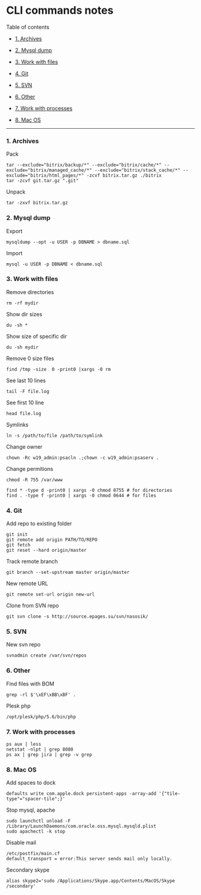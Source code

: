 # CLI commands notes

Table of contents

* [1. Archives](#markdown-header-1-archives)

* [2. Mysql dump](#markdown-header-2-mysql-dump)

* [3. Work with files](#markdown-header-2-mysql-dump)

* [4. Git](#markdown-header-4-git)

* [5. SVN](#markdown-header-5-svn)

* [6. Other](#markdown-header-6-other)

* [7. Work with processes](#markdown-header-7-work-with-processes)

* [8. Mac OS](#markdown-header-8-mac-os)

- - -

### 1. Archives
Pack
```
tar --exclude="bitrix/backup/*" --exclude="bitrix/cache/*" --exclude="bitrix/managed_cache/*" --exclude="bitrix/stack_cache/*" --exclude="bitrix/html_pages/*" -zcvf bitrix.tar.gz ./bitrix
tar -zcvf git.tar.gz ".git"
```
Unpack
```
tar -zxvf bitrix.tar.gz
```

### 2. Mysql dump
Export
```
mysqldump --opt -u USER -p DBNAME > dbname.sql
```
Import
```
mysql -u USER -p DBNAME < dbname.sql
```

### 3. Work with files
Remove directories
```
rm -rf mydir
```
Show dir sizes
```
du -sh *
```
Show size of specific dir
```
du -sh mydir
```
Remove 0 size files
```
find /tmp -size  0 -print0 |xargs -0 rm
```
See last 10 lines
```
tail -F file.log
```
See first 10 line
```
head file.log
```
Symlinks
```
ln -s /path/to/file /path/to/symlink
```
Change owner
```
chown -Rc w19_admin:psacln .;chown -c w19_admin:psaserv .
```
Change permitions
```
chmod -R 755 /var/www

find * -type d -print0 | xargs -0 chmod 0755 # for directories
find . -type f -print0 | xargs -0 chmod 0644 # for files
```

### 4. Git
Add repo to existing folder
```
git init
git remote add origin PATH/TO/REPO
git fetch
git reset --hard origin/master
```
Track remote branch
```
git branch --set-upstream master origin/master
```
New remote URL
```
git remote set-url origin new-url
```
Clone from SVN repo
```
git svn clone -s http://source.epages.su/svn/nasosik/
```

### 5. SVN
New svn repo
```
svnadmin create /var/svn/repos
```

### 6. Other
Find files with BOM
```
grep -rl $'\xEF\xBB\xBF' .
```
Plesk php
```
/opt/plesk/php/5.6/bin/php
```

### 7. Work with processes
```
ps aux | less
netstat -nlpt | grep 8080
ps ax | grep jira | grep -v grep
```

### 8. Mac OS
Add spaces to dock
```
defaults write com.apple.dock persistent-apps -array-add '{"tile-type"="spacer-tile";}'
```
Stop mysql, apache
```
sudo launchctl unload -F /Library/LaunchDaemons/com.oracle.oss.mysql.mysqld.plist
sudo apachectl -k stop
```
Disable mail
```
/etc/postfix/main.cf
default_transport = error:This server sends mail only locally.
```
Secondary skype
```
alias skype2='sudo /Applications/Skype.app/Contents/MacOS/Skype /secondary'
```
